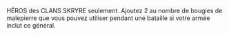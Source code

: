 HÉROS des CLANS SKRYRE seulement.
Ajoutez 2 au nombre de bougies de malepierre
que vous pouvez utiliser pendant une bataille
si votre armée inclut ce général.
